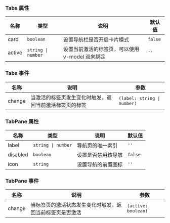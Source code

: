 ### Tabs 属性

| 名称   | 类型             | 说明                                            | 默认值 |
| ------ | ---------------- | ----------------------------------------------- | ------ |
| card   | `boolean`          | 设置导航栏是否开启卡片模式                      | `false`  |
| active | `string \| number` | 设置当前激活的标签页，可以使用 v-model 双向绑定 | `''`     |

### Tabs 事件

| 名称      | 说明                                                   | 参数  |
| --------- | ------------------------------------------------------ | ----- |
| change | 当激活的标签页发生变化时触发，返回当前激活标签页的标签 | `(label: string \| number)` |

### TabPane 属性

| 名称     | 类型             | 说明               | 默认值 |
| -------- | ---------------- | ------------------ | ------ |
| label    | `string \| number` | 导航页的唯一索引   | `''`     |
| disabled | `boolean`          | 设置是否禁用该导航 | `false`  |
| icon     | `string`           | 设置导航的前置图标 | `''`     |

### TabPane 事件

| 名称      | 说明                                                     | 参数   |
| --------- | -------------------------------------------------------- | ------ |
| change | 当标签页的激活状态发生变化时触发，返回当前标签页是否激活 | `(active: boolean)` |
